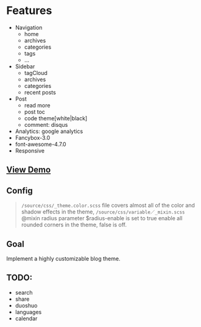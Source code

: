 # Features
- Navigation
  - home
  - archives
  - categories
  - tags
  - ... 
- Sidebar
  - tagCloud
  - archives
  - categories
  - recent posts
- Post
  - read more
  - post toc
  - code theme[white|black]
  - comment: disqus
- Analytics: google analytics
- Fancybox-3.0
- font-awesome-4.7.0
- Responsive

## [View Demo](https://lencx.github.io/blog/)

## Config

> `/source/css/_theme.color.scss` file covers almost all of the color and shadow effects in the theme, `/source/css/variable／_mixin.scss` @mixin radius parameter $radius-enable is set to true enable all rounded corners in the theme, false is off.

## Goal
Implement a highly customizable blog theme.

## TODO:
- search
- share
- duoshuo
- languages
- calendar